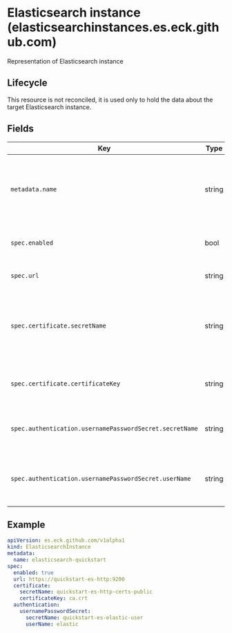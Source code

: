 # Elasticsearch instance (elasticsearchinstances.es.eck.github.com)

Representation of Elasticsearch instance

## Lifecycle

This resource is not reconciled, it is used only to hold the data about the target Elasticsearch instance.

## Fields

| Key                                                     | Type   | Description                                                                                       |
|---------------------------------------------------------|--------|---------------------------------------------------------------------------------------------------|
| `metadata.name`                                         | string | Name of the Elasticsearch instance, used in `targetInstance.name` field, that is present in otherES CRDs to reference the target ES instance |
| `spec.enabled`                                          | bool   | Defines whether this instance is enabled for resource reconciliation                              |
| `spec.url`                                              | string | The URL of Elasticsearch instance                                      |
| `spec.certificate.secretName`                           | string | Name of the secret with CA used for HTTPS communication with Elasticsearch, optional in case of "http://" prefixed URLs |
| `spec.certificate.certificateKey`                       | string | The key with actual certificate data inside the secret defined by `secretName` |
| `spec.authentication.usernamePasswordSecret.secretName` | string | Name of the secret containing user data in username:password form |
| `spec.authentication.usernamePasswordSecret.userName`   | string | The username that will be used for password lookup in secret and also for authentication with target instance |

## Example

```yaml
apiVersion: es.eck.github.com/v1alpha1
kind: ElasticsearchInstance
metadata:
  name: elasticsearch-quickstart
spec:  
  enabled: true
  url: https://quickstart-es-http:9200
  certificate:
    secretName: quickstart-es-http-certs-public
    certificateKey: ca.crt
  authentication:
    usernamePasswordSecret:
      secretName: quickstart-es-elastic-user
      userName: elastic
```
